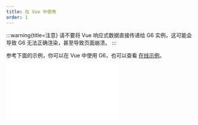 ```yaml
---
title: 在 Vue 中使用
order: 1
---
```


:::warning{title=注意}
请不要将 Vue 响应式数据直接传递给 G6 实例，这可能会导致 G6 无法正确渲染，甚至导致页面崩溃。
:::

参考下面的示例，你可以在 Vue 中使用 G6，也可以查看 [在线示例](https://stackblitz.com/edit/g6-in-vue?file=src/App.vue)。

<embed src="@/common/vue-snippet"></embed>
